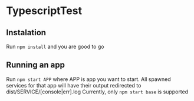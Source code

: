 # TypescriptTest
## Instalation
Run `npm install` and you are good to go

## Running an app
Run `npm start APP` where APP is app you want to start.
All spawned services for that app will have their output redirected to dist/SERVICE/[console|err].log
Currently, only `npm start base` is supported